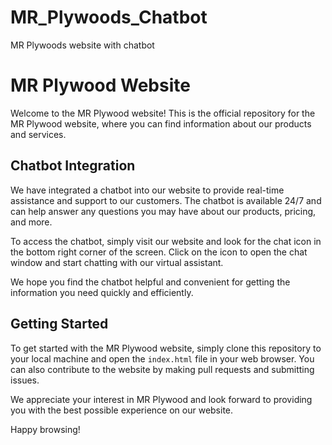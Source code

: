 # MR_Plywoods_Chatbot
MR Plywoods website with chatbot
# MR Plywood Website

Welcome to the MR Plywood website! This is the official repository for the MR Plywood website, where you can find information about our products and services.

## Chatbot Integration

We have integrated a chatbot into our website to provide real-time assistance and support to our customers. The chatbot is available 24/7 and can help answer any questions you may have about our products, pricing, and more.

To access the chatbot, simply visit our website and look for the chat icon in the bottom right corner of the screen. Click on the icon to open the chat window and start chatting with our virtual assistant.

We hope you find the chatbot helpful and convenient for getting the information you need quickly and efficiently.

## Getting Started

To get started with the MR Plywood website, simply clone this repository to your local machine and open the `index.html` file in your web browser. You can also contribute to the website by making pull requests and submitting issues.

We appreciate your interest in MR Plywood and look forward to providing you with the best possible experience on our website.

Happy browsing!
